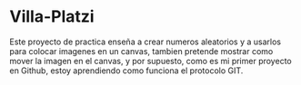 # Villa-Platzi
Este proyecto de practica enseña a crear numeros aleatorios y a usarlos para colocar imagenes en un canvas, tambien pretende mostrar como mover la imagen en el canvas, y por supuesto, como es mi primer proyecto en Github, estoy aprendiendo como funciona el protocolo GIT.
